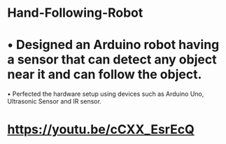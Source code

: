 # Hand-Following-Robot
#  • Designed an Arduino robot having a sensor that can detect any object near it and can follow the object.
 • Perfected the hardware setup using devices such as Arduino Uno, Ultrasonic Sensor and IR sensor.
# https://youtu.be/cCXX_EsrEcQ
